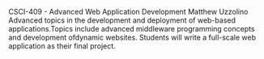 CSCI-409 - Advanced Web Application Development
Matthew Uzzolino
Advanced topics in the development and deployment of web-based applications.Topics include advanced middleware programming concepts and development ofdynamic websites. Students will write a full-scale web application as their final project.